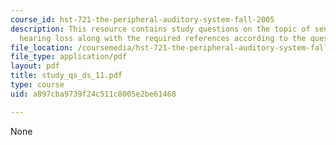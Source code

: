 ```yaml
---
course_id: hst-721-the-peripheral-auditory-system-fall-2005
description: This resource contains study questions on the topic of sensorineural
  hearing loss along with the required references according to the question.
file_location: /coursemedia/hst-721-the-peripheral-auditory-system-fall-2005/a897cba9739f24c511c8005e2be61468_study_qs_ds_11.pdf
file_type: application/pdf
layout: pdf
title: study_qs_ds_11.pdf
type: course
uid: a897cba9739f24c511c8005e2be61468

---
```

None